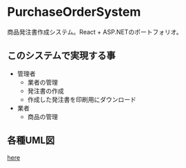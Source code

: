 # PurchaseOrderSystem
商品発注書作成システム。React + ASP.NETのポートフォリオ。

## このシステムで実現する事

- 管理者
  - 業者の管理
  - 発注書の作成
  - 作成した発注書を印刷用にダウンロード
- 業者
  - 商品の管理

## 各種UML図

[here](https://github.com/YanaPIIDXer/PurchaseOrderSystem/blob/main/docs/UML.md)  
